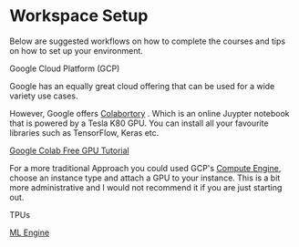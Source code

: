 # Workspace Setup

Below are suggested workflows on how to complete the courses and tips on how to set up your environment. 

Google Cloud Platform (GCP)

Google has an equally great cloud offering that can be used for a wide variety use cases. 

However, Google offers [Colabortory](https://colab.research.google.com/) . Which is an online Juypter notebook that is powered by a Tesla K80 GPU. You can install all your favourite libraries such as TensorFlow, Keras etc. 

[Google Colab Free GPU Tutorial](https://medium.com/deep-learning-turkey/google-colab-free-gpu-tutorial-e113627b9f5d) 

For a more traditional Approach you could used GCP's [Compute Engine](https://cloud.google.com/compute/pricing#gpus), choose an instance type and attach a GPU to your instance. This is a bit more administrative and I would not recommend it if you are just starting out. 

TPUs

[ML Engine](https://cloud.google.com/ml-engine/docs/tensorflow/getting-started-training-prediction)

